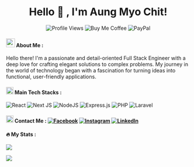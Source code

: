 <div align="center">
  <h1>Hello 👋 , I'm Aung Myo Chit!</h1>
</div>

<div align="center">
  <img src="https://komarev.com/ghpvc/?username=dennykate&color=orange" alt="Profile Views">
  <img src="https://img.shields.io/badge/Buy%20Me%20a%20Coffee-ffdd00?style=for-the-badge&logo=buy-me-a-coffee&logoColor=black" alt="Buy Me Coffee">
  <img src="https://img.shields.io/badge/PayPal-00457C?style=for-the-badge&logo=paypal&logoColor=white" alt="PayPal">
</div>

#### <img src="https://i.postimg.cc/3Ny8YxRZ/working.png" width="24px"/> About Me :
Hello there! I'm a passionate and detail-oriented Full Stack Engineer with a deep love for crafting elegant solutions to complex problems. My journey in the world of technology began with a fascination for turning ideas into functional, user-friendly applications.


#### <img src="https://i.postimg.cc/HWFLtRB7/virtual-reality.png" width="20px" margin-right="4px"/> Main Tech Stacks :
![React](https://img.shields.io/badge/react-%2320232a.svg?style=for-the-badge&logo=react&logoColor=%2361DAFB) ![Next JS](https://img.shields.io/badge/Next-black?style=for-the-badge&logo=next.js&logoColor=white) ![NodeJS](https://img.shields.io/badge/node.js-6DA55F?style=for-the-badge&logo=node.js&logoColor=white)  ![Express.js](https://img.shields.io/badge/express.js-%23404d59.svg?style=for-the-badge&logo=express&logoColor=%2361DAFB) ![PHP](https://img.shields.io/badge/php-%23777BB4.svg?style=for-the-badge&logo=php&logoColor=white) ![Laravel](https://img.shields.io/badge/laravel-%23FF2D20.svg?style=for-the-badge&logo=laravel&logoColor=white)

#### <img src="https://i.postimg.cc/g0bSqz6B/phone-call.png" width="20px" margin-right="4px"/> Contact Me : [![Facebook](https://img.shields.io/badge/Facebook-%231877F2.svg?logo=Facebook&logoColor=white)](https://facebook.com/test) [![Instagram](https://img.shields.io/badge/Instagram-%23E4405F.svg?logo=Instagram&logoColor=white)](https://instagram.com/test) [![LinkedIn](https://img.shields.io/badge/LinkedIn-%230077B5.svg?logo=linkedin&logoColor=white)](https://linkedin.com/in/test)

#### 🔥 My Stats :
![](https://github-readme-stats.vercel.app/api/top-langs/?username=dennykate&theme=dark&hide_border=false&include_all_commits=true&count_private=true&layout=compact)

![](https://github-readme-streak-stats.herokuapp.com/?user=dennykate&theme=dark&hide_border=false)



